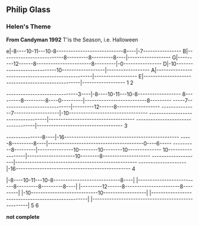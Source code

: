 ## Philip Glass

### Helen's Theme
**From Candyman 1992**
T'is the Season, i.e. Halloween

e|-8----10-11---10-8----------------------------8----|-7----------------
B|--------------------------8---------8---------8----|------------------
G|---------12------8-----------------------8---------|-0----------------
D|-10----------------------------10------------------|------------------
A|---------------------------------------------------|------------------
E|---------------------------------------------------|------------------
 1                                                   2               


------------------------------3----|-8----10-11---10-8------------------
8---------8---------8----0---------|--------------------------8---------
-----7-----------------------------|---------12------8------------------
---------------7-------------------|-10---------------------------------
-----------------------------------|------------------------------------
-----------------------------------|------------------------------------
                                   3                               


---------------8----|-16------------------------------------------------
-----8---------8----|----------------------------------------0----6-----
----------8---------|---------------10--------10--------10--------------
10------------------|--------------------10--------8--------------------
--------------------|---------------------------------------------------
--------------------|-16------------------------------------------------
                    4                                                  


|-8----10-11---10-8----------------------------8----|
|--------------------------8---------8---------8----|
|---------12------8-----------------------8---------|
|-10----------------------------10------------------|
|---------------------------------------------------|
|---------------------------------------------------|
5                                                   6

**not complete**
